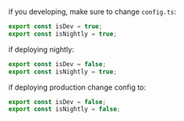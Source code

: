if you developing, make sure to change `config.ts`:

```ts
export const isDev = true;
export const isNightly = true;
```

if deploying nightly:

```ts
export const isDev = false;
export const isNightly = true;
```

if deploying production change config to:

```ts
export const isDev = false;
export const isNightly = false;
```
